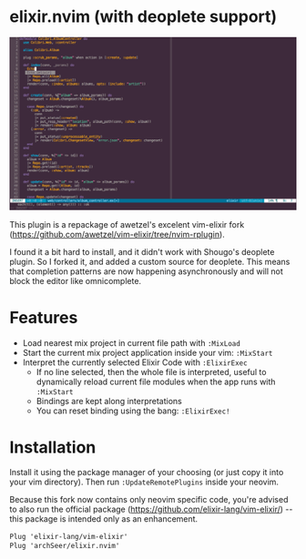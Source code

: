 # elixir.nvim (with deoplete support)

![autocomplete](autocomplete.gif)

This plugin is a repackage of awetzel's excelent vim-elixir fork
(https://github.com/awetzel/vim-elixir/tree/nvim-rplugin).

I found it a bit hard to install, and it didn't work with Shougo's deoplete plugin.
So I forked it, and added a custom source for deoplete. This means that
completion patterns are now happening asynchronously and will not block the
editor like omnicomplete.

# Features

- Load nearest mix project in current file path with `:MixLoad`
- Start the current mix project application inside your vim: `:MixStart`
- Interpret the currently selected Elixir Code with `:ElixirExec`
    - If no line selected, then the whole file is interpreted, useful to dynamically reload current file modules when the app runs with `:MixStart`
    - Bindings are kept along interpretations
    - You can reset binding using the bang: `:ElixirExec!`

# Installation

Install it using the package manager of your choosing (or just copy it into your
vim directory). Then run `:UpdateRemotePlugins` inside your neovim.

Because this fork now contains only neovim specific code, you're advised to also
run the official package (https://github.com/elixir-lang/vim-elixir/) -- this
package is intended only as an enhancement.

```vim
Plug 'elixir-lang/vim-elixir'
Plug 'archSeer/elixir.nvim'
```
